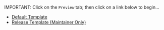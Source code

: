 IMPORTANT: Click on the `Preview` tab; then click on a link below to begin...

* [Default Template](?expand=1&template=default.md)
* [Release Template (Maintainer Only)](?expand=1&template=release.md)
